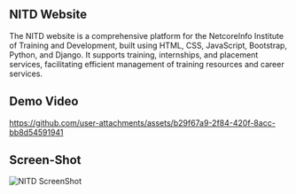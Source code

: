 
## NITD Website

The NITD website is a comprehensive platform for the NetcoreInfo Institute of Training and Development, built using HTML, CSS, JavaScript, Bootstrap, Python, and Django. It supports training, internships, and placement services, facilitating efficient management of training resources and career services. 



## Demo Video

https://github.com/user-attachments/assets/b29f67a9-2f84-420f-8acc-bb8d54591941



## Screen-Shot

![NITD ScreenShot](https://github.com/user-attachments/assets/624ace5c-9226-4163-8237-563186d737d7)




